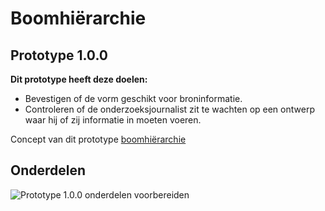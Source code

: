 # Boomhiërarchie


## Prototype 1.0.0

__Dit prototype heeft deze doelen:__

* Bevestigen of de vorm geschikt voor broninformatie.
* Controleren of de onderzoeksjournalist zit te wachten op een ontwerp waar hij of zij informatie in moeten voeren.


Concept van dit prototype [boomhiërarchie](https://jorik.gitbook.io/project-blauwdruk/concepten/boom-hierarchie)



## Onderdelen

![Prototype 1.0.0 onderdelen voorbereiden](content/prototype-1.0.0-components.jpg)





